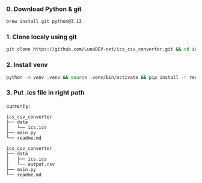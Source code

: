 ### 0. Download Python & git
```zsh
brew install git python@3.13
```

### 1. Clone localy using git
```zsh
git clone https://github.com/LunaDEV-net/ics_csv_converter.git && cd ics_csv_converter
```
### 2. Install venv
```bash
python -m venv .venv && source .venv/bin/activate && pip install -r requirements.txt
```

### 3. Put .ics file in right path
currently:

```
ics_csv_converter
├── data
│   └── ics.ics
├── main.py
└── readme.md
```
```
ics_csv_converter
├── data
│   ├── ics.ics
│   └── output.csv
├── main.py
└── readme.md
```
